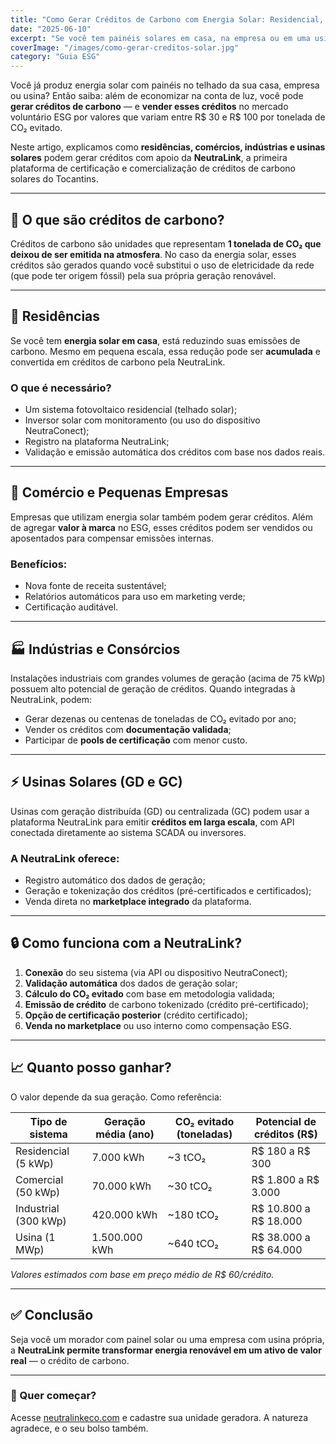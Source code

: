 ```yaml
---
title: "Como Gerar Créditos de Carbono com Energia Solar: Residencial, Comercial, Industrial e Usinas"
date: "2025-06-10"
excerpt: "Se você tem painéis solares em casa, na empresa ou em uma usina, pode transformar sua geração limpa em créditos de carbono certificados e vendáveis. Entenda como a NeutraLink torna isso possível."
coverImage: "/images/como-gerar-creditos-solar.jpg"
category: "Guia ESG"
---
```


Você já produz energia solar com painéis no telhado da sua casa, empresa ou usina? Então saiba: além de economizar na conta de luz, você pode **gerar créditos de carbono** — e **vender esses créditos** no mercado voluntário ESG por valores que variam entre R$ 30 e R$ 100 por tonelada de CO₂ evitado.

Neste artigo, explicamos como **residências, comércios, indústrias e usinas solares** podem gerar créditos com apoio da **NeutraLink**, a primeira plataforma de certificação e comercialização de créditos de carbono solares do Tocantins.

---

## 🌱 O que são créditos de carbono?

Créditos de carbono são unidades que representam **1 tonelada de CO₂ que deixou de ser emitida na atmosfera**. No caso da energia solar, esses créditos são gerados quando você substitui o uso de eletricidade da rede (que pode ter origem fóssil) pela sua própria geração renovável.

---

## 🏡 Residências

Se você tem **energia solar em casa**, está reduzindo suas emissões de carbono. Mesmo em pequena escala, essa redução pode ser **acumulada** e convertida em créditos de carbono pela NeutraLink.

### O que é necessário?

- Um sistema fotovoltaico residencial (telhado solar);
- Inversor solar com monitoramento (ou uso do dispositivo NeutraConect);
- Registro na plataforma NeutraLink;
- Validação e emissão automática dos créditos com base nos dados reais.

---

## 🏪 Comércio e Pequenas Empresas

Empresas que utilizam energia solar também podem gerar créditos. Além de agregar **valor à marca** no ESG, esses créditos podem ser vendidos ou aposentados para compensar emissões internas.

### Benefícios:

- Nova fonte de receita sustentável;
- Relatórios automáticos para uso em marketing verde;
- Certificação auditável.

---

## 🏭 Indústrias e Consórcios

Instalações industriais com grandes volumes de geração (acima de 75 kWp) possuem alto potencial de geração de créditos. Quando integradas à NeutraLink, podem:

- Gerar dezenas ou centenas de toneladas de CO₂ evitado por ano;
- Vender os créditos com **documentação validada**;
- Participar de **pools de certificação** com menor custo.

---

## ⚡ Usinas Solares (GD e GC)

Usinas com geração distribuída (GD) ou centralizada (GC) podem usar a plataforma NeutraLink para emitir **créditos em larga escala**, com API conectada diretamente ao sistema SCADA ou inversores.

### A NeutraLink oferece:

- Registro automático dos dados de geração;
- Geração e tokenização dos créditos (pré-certificados e certificados);
- Venda direta no **marketplace integrado** da plataforma.

---

## 🔒 Como funciona com a NeutraLink?

1. **Conexão** do seu sistema (via API ou dispositivo NeutraConect);
2. **Validação automática** dos dados de geração solar;
3. **Cálculo do CO₂ evitado** com base em metodologia validada;
4. **Emissão de crédito** de carbono tokenizado (crédito pré-certificado);
5. **Opção de certificação posterior** (crédito certificado);
6. **Venda no marketplace** ou uso interno como compensação ESG.

---

## 📈 Quanto posso ganhar?

O valor depende da sua geração. Como referência:

| Tipo de sistema        | Geração média (ano) | CO₂ evitado (toneladas) | Potencial de créditos (R$) |
|------------------------|---------------------|--------------------------|-----------------------------|
| Residencial (5 kWp)    | 7.000 kWh           | ~3 tCO₂                  | R$ 180 a R$ 300             |
| Comercial (50 kWp)     | 70.000 kWh          | ~30 tCO₂                 | R$ 1.800 a R$ 3.000         |
| Industrial (300 kWp)   | 420.000 kWh         | ~180 tCO₂                | R$ 10.800 a R$ 18.000       |
| Usina (1 MWp)          | 1.500.000 kWh       | ~640 tCO₂                | R$ 38.000 a R$ 64.000       |

*Valores estimados com base em preço médio de R$ 60/crédito.*

---

## ✅ Conclusão

Seja você um morador com painel solar ou uma empresa com usina própria, a **NeutraLink permite transformar energia renovável em um ativo de valor real** — o crédito de carbono.

---

### 🔗 Quer começar?

Acesse [neutralinkeco.com](https://neutralinkeco.com) e cadastre sua unidade geradora. A natureza agradece, e o seu bolso também.
